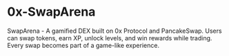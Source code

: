 # 0x-SwapArena
SwapArena - A gamified DEX built on 0x Protocol and PancakeSwap.  Users can swap tokens, earn XP, unlock levels, and win rewards while trading.  Every swap becomes part of a game-like experience.
